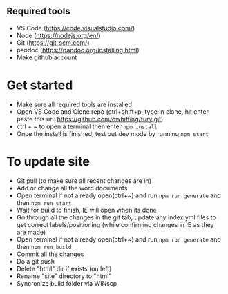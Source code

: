 ## Required tools

- VS Code (https://code.visualstudio.com/)
- Node (https://nodejs.org/en/)
- Git (https://git-scm.com/)
- pandoc (https://pandoc.org/installing.html)
- Make github account

# Get started

- Make sure all required tools are installed
- Open VS Code and Clone repo (ctrl+shift+p, type in clone, hit enter, paste this url: https://github.com/dwhiffing/fury.git)
- ctrl + ~ to open a terminal then enter `npm install`
- Once the install is finished, test out dev mode by running `npm start`

# To update site

- Git pull (to make sure all recent changes are in)
- Add or change all the word documents
- Open terminal if not already open(ctrl+~) and run `npm run generate` and then `npm run start`
- Wait for build to finish, IE will open when its done
- Go through all the changes in the git tab, update any index.yml files to get correct labels/positioning (while confirming changes in IE as they are made)
- Open terminal if not already open(ctrl+~) and run `npm run generate` and then `npm run build`
- Commit all the changes
- Do a git push
- Delete "html" dir if exists (on left)
- Rename "site" directory to "html"
- Syncronize build folder via WINscp
